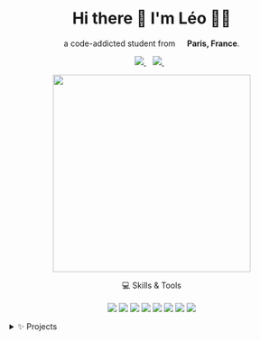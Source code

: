 <h1 align='center'>
  Hi there 👋 I'm Léo 👨‍💻
</h1>

<p align='center'>
  a code-addicted student from <img src="https://image.flaticon.com/icons/svg/197/197560.svg" width="13"/> <strong>Paris, France</strong>.
</p>



<p align='center'>
  
  <a href="https://www.linkedin.com/in/leo-bury/">
    <img src="https://img.shields.io/badge/linkedin-%230077B5.svg?&style=for-the-badge&logo=linkedin&logoColor=white" />
  </a>&nbsp;&nbsp;
  <a href="https://discord.com/channels/@me/75210224557359104">
    <img src="https://img.shields.io/badge/Discord-7289DA?style=for-the-badge&logo=discord&logoColor=white" />        
  </a>&nbsp;&nbsp;
  
</p>

<p align='center'>
  <a href="#"><img src="https://github-readme-stats.vercel.app/api?username=liosfr&show_icons=true&count_private=true&theme=dark" width="350"></a>
</p>

<p align='center'>
  💻 Skills & Tools<br/><br/>
  
  <img src="https://img.shields.io/badge/Laravel-FF2D20?style=for-the-badge&logo=laravel&logoColor=white" />
  <img src="https://img.shields.io/badge/Node.js-339933?style=for-the-badge&logo=nodedotjs&logoColor=white" />
  <img src="https://img.shields.io/badge/React-20232A?style=for-the-badge&logo=react&logoColor=61DAFB" />
  <img src="https://img.shields.io/badge/MySQL-00000F?style=for-the-badge&logo=mysql&logoColor=white" />
  <img src="https://img.shields.io/badge/MongoDB-4EA94B?style=for-the-badge&logo=mongodb&logoColor=white" />
  <img src="https://img.shields.io/badge/Elastic_Search-005571?style=for-the-badge&logo=elasticsearch&logoColor=white" />
  <img src="https://img.shields.io/badge/Salesforce-00A1E0?style=for-the-badge&logo=Salesforce&logoColor=white" />
  <img src="https://img.shields.io/badge/Docker-2CA5E0?style=for-the-badge&logo=docker&logoColor=white" />
</p>

<details>
  <summary>✨ Projects</summary>
  
  

| Name                 | A short summary                              |
| -------------------- | -------------------------------------------- |
| [LGelTools](https://lgel.tools) | A website to track your gaming statistics on [Loups-Garous en ligne](https://www.loups-garous-en-ligne.com)   |
| [Bot Discord LGelTools](https://github.com/Liosfr/LGelTools-DiscordBot)   | A discord bot to see LGelTools statistics and analytics from discord  |
  
</details>
